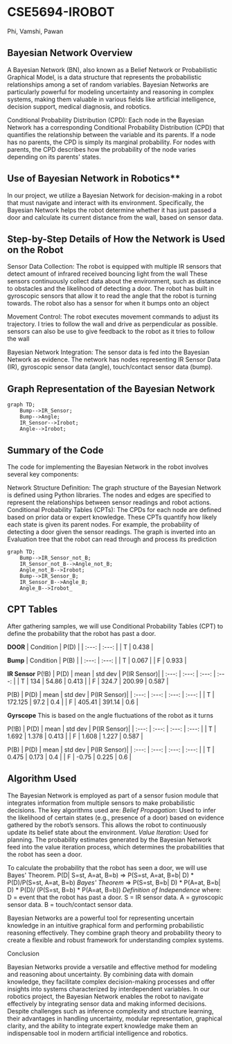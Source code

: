 # CSE5694-IROBOT
Phi, Vamshi, Pawan

## Bayesian Network Overview

A Bayesian Network (BN), also known as a Belief Network or Probabilistic Graphical Model, is a data structure that represents the probabilistic relationships among a set of random variables. Bayesian Networks are particularly powerful for modeling uncertainty and reasoning in complex systems, making them valuable in various fields like artificial intelligence, decision support, medical diagnosis, and robotics.


Conditional Probability Distribution (CPD):
Each node in the Bayesian Network has a corresponding Conditional Probability Distribution (CPD) that quantifies the relationship between the variable and its parents. If a node has no parents, the CPD is simply its marginal probability. For nodes with parents, the CPD describes how the probability of the node varies depending on its parents' states.

## Use of Bayesian Network in Robotics**

In our project, we utilize a Bayesian Network for decision-making in a robot that must navigate and interact with its environment. Specifically, the Bayesian Network helps the robot determine whether it has just passed a door and calculate its current distance from the wall, based on sensor data.

## Step-by-Step Details of How the Network is Used on the Robot

Sensor Data Collection:
	The robot is equipped with multiple IR sensors that detect amount of infrared received bouncing light from the wall These sensors continuously collect data about the environment, such as distance to obstacles and the likelihood of detecting a door.
	The robot has built in gyroscopic sensors that allow it to read the angle that the robot is turning towards.
	The robot also has a sensor for when it bumps onto an object

Movement Control:
	The robot executes movement commands to adjust its trajectory. I tries to follow the wall and drive as perpendicular as possible. sensors can also be use to give feedback to the robot as it tries to follow the wall

Bayesian Network Integration:
	The sensor data is fed into the Bayesian Network as evidence. The network has nodes representing IR Sensor Data (IR), gyroscopic sensor data (angle), touch/contact sensor data (bump).

## Graph Representation of the Bayesian Network

```mermaid
graph TD;
    Bump-->IR_Sensor;
    Bump-->Angle;
    IR_Sensor-->Irobot;
    Angle-->Irobot;
```

## Summary of the Code

The code for implementing the Bayesian Network in the robot involves several key components:

Network Structure Definition: The graph structure of the Bayesian Network is defined using Python libraries. The nodes and edges are specified to represent the relationships between sensor readings and robot actions. Conditional Probability Tables (CPTs): The CPDs for each node are defined based on prior data or expert knowledge. These CPTs quantify how likely each state is given its parent nodes. For example, the probability of detecting a door given the sensor readings. The graph is inverted into an Evaluation tree that the robot can read through and process its prediction

```mermaid
graph TD;
    Bump-->IR_Sensor_not_B;
    IR_Sensor_not_B-->Angle_not_B;
    Angle_not_B-->Irobot;
    Bump-->IR_Sensor_B;
    IR_Sensor_B-->Angle_B;
    Angle_B-->Irobot_
```

## CPT Tables
After gathering samples, we will use Conditional Probability Tables (CPT) to define the probability that the robot has past a door.

**DOOR**
| Condition | P(D) |
| :---: | :---: |
| T | 0.438 |

**Bump**
| Condition | P(B) |
| :---: | :---: |
| T | 0.067 | 
| F | 0.933 |

**IR Sensor**
P(!B)
| P(D) | mean | std dev | P(IR Sensor)|
| :---: | :---: | :---: | :---: |
| T | 134 | 54.86 | 0.413 |
| F | 324.7 | 200.99 | 0.587 |

P(B)
| P(D) | mean | std dev | P(IR Sensor)|
| :---: | :---: | :---: | :---: |
| T | 172.125 | 97.2 | 0.4 |
| F | 405.41 | 391.14 | 0.6 |


**Gyrscope**
This is based on the angle fluctuations of the robot as it turns

P(!B)
| P(D) | mean | std dev | P(IR Sensor)|
| :---: | :---: | :---: | :---: |
| T | 1.692 | 1.378 | 0.413 |
| F | 1.608 | 1.227 | 0.587 |

P(B)
| P(D) | mean | std dev | P(IR Sensor)|
| :---: | :---: | :---: | :---: |
| T | 0.475 | 0.173 | 0.4 |
| F | -0.75 | 0.225 | 0.6 |

## Algorithm Used

The Bayesian Network is employed as part of a sensor fusion module that integrates information from multiple sensors to make probabilistic decisions. The key algorithms used are:
    _Belief Propagation_: Used to infer the likelihood of certain states (e.g., presence of a door) based on evidence gathered by the robot’s sensors. This allows the robot to continuously update its belief state about the environment.
    _Value Iteration_: Used for planning. The probability estimates generated by the Bayesian Network feed into the value iteration process, which determines the probabilities that the robot has seen a door.

To calculate the probability that the robot has seen a door, we will use Bayes' Theorem.
P(D| S=st, A=at, B=b)
=> P(S=st, A=at, B=b| D) * P(D)/P(S=st, A=at, B=b)                          *Bayes' Theorem*
=> P(S=st, B=b| D) * P(A=at, B=b| D) * P(D)/ (P(S=st, B=b) * P(A=at, B=b))  *Definition of Independence*
where:
D = event that the robot has past a door.
S = IR sensor data.
A = gyroscopic sensor data.
B = touch/contact sensor data.

Bayesian Networks are a powerful tool for representing uncertain knowledge in an intuitive graphical form and performing probabilistic reasoning effectively. They combine graph theory and probability theory to create a flexible and robust framework for understanding complex systems.

Conclusion

Bayesian Networks provide a versatile and effective method for modeling and reasoning about uncertainty. By combining data with domain knowledge, they facilitate complex decision-making processes and offer insights into systems characterized by interdependent variables. In our robotics project, the Bayesian Network enables the robot to navigate effectively by integrating sensor data and making informed decisions. Despite challenges such as inference complexity and structure learning, their advantages in handling uncertainty, modular representation, graphical clarity, and the ability to integrate expert knowledge make them an indispensable tool in modern artificial intelligence and robotics.